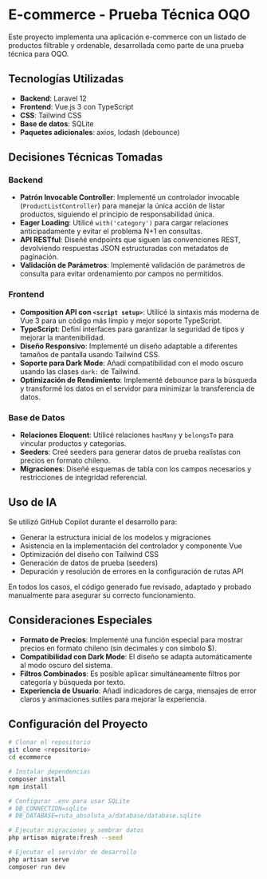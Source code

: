 # E-commerce - Prueba Técnica OQO

Este proyecto implementa una aplicación e-commerce con un listado de productos filtrable y ordenable, desarrollada como parte de una prueba técnica para OQO.

## Tecnologías Utilizadas

- **Backend**: Laravel 12
- **Frontend**: Vue.js 3 con TypeScript
- **CSS**: Tailwind CSS
- **Base de datos**: SQLite
- **Paquetes adicionales**: axios, lodash (debounce)

## Decisiones Técnicas Tomadas

### Backend
- **Patrón Invocable Controller**: Implementé un controlador invocable (`ProductListController`) para manejar la única acción de listar productos, siguiendo el principio de responsabilidad única.
- **Eager Loading**: Utilicé `with('category')` para cargar relaciones anticipadamente y evitar el problema N+1 en consultas.
- **API RESTful**: Diseñé endpoints que siguen las convenciones REST, devolviendo respuestas JSON estructuradas con metadatos de paginación.
- **Validación de Parámetros**: Implementé validación de parámetros de consulta para evitar ordenamiento por campos no permitidos.

### Frontend
- **Composition API con `<script setup>`**: Utilicé la sintaxis más moderna de Vue 3 para un código más limpio y mejor soporte TypeScript.
- **TypeScript**: Definí interfaces para garantizar la seguridad de tipos y mejorar la mantenibilidad.
- **Diseño Responsivo**: Implementé un diseño adaptable a diferentes tamaños de pantalla usando Tailwind CSS.
- **Soporte para Dark Mode**: Añadí compatibilidad con el modo oscuro usando las clases `dark:` de Tailwind.
- **Optimización de Rendimiento**: Implementé debounce para la búsqueda y transformé los datos en el servidor para minimizar la transferencia de datos.

### Base de Datos
- **Relaciones Eloquent**: Utilicé relaciones `hasMany` y `belongsTo` para vincular productos y categorías.
- **Seeders**: Creé seeders para generar datos de prueba realistas con precios en formato chileno.
- **Migraciones**: Diseñé esquemas de tabla con los campos necesarios y restricciones de integridad referencial.

## Uso de IA

Se utilizó GitHub Copilot durante el desarrollo para:
- Generar la estructura inicial de los modelos y migraciones
- Asistencia en la implementación del controlador y componente Vue
- Optimización del diseño con Tailwind CSS
- Generación de datos de prueba (seeders)
- Depuración y resolución de errores en la configuración de rutas API

En todos los casos, el código generado fue revisado, adaptado y probado manualmente para asegurar su correcto funcionamiento.

## Consideraciones Especiales

- **Formato de Precios**: Implementé una función especial para mostrar precios en formato chileno (sin decimales y con símbolo $).
- **Compatibilidad con Dark Mode**: El diseño se adapta automáticamente al modo oscuro del sistema.
- **Filtros Combinados**: Es posible aplicar simultáneamente filtros por categoría y búsqueda por texto.
- **Experiencia de Usuario**: Añadí indicadores de carga, mensajes de error claros y animaciones sutiles para mejorar la experiencia.

## Configuración del Proyecto

```bash
# Clonar el repositorio
git clone <repositorio>
cd ecommerce

# Instalar dependencias
composer install
npm install

# Configurar .env para usar SQLite
# DB_CONNECTION=sqlite
# DB_DATABASE=ruta_absoluta_a/database/database.sqlite

# Ejecutar migraciones y sembrar datos
php artisan migrate:fresh --seed

# Ejecutar el servidor de desarrollo
php artisan serve
composer run dev

